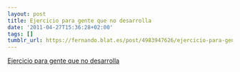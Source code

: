 ```yaml
---
layout: post
title: Ejercicio para gente que no desarrolla
date: '2011-04-27T15:36:28+02:00'
tags: []
tumblr_url: https://fernando.blat.es/post/4983947626/ejercicio-para-gente-que-no-desarrolla
---
```

[Ejercicio para gente que no desarrolla](http://blep.blogspot.com/2011/04/ejercicio-para-gente-que-no-desarrolla.html)  
